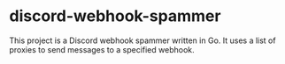# discord-webhook-spammer
This project is a Discord webhook spammer written in Go. It uses a list of proxies to send messages to a specified webhook.
